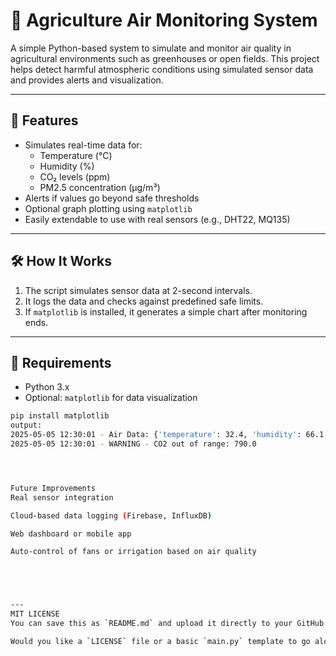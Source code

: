 # 🌾 Agriculture Air Monitoring System

A simple Python-based system to simulate and monitor air quality in agricultural environments such as greenhouses or open fields. This project helps detect harmful atmospheric conditions using simulated sensor data and provides alerts and visualization.

---

## 🚀 Features

- Simulates real-time data for:
  - Temperature (°C)
  - Humidity (%)
  - CO₂ levels (ppm)
  - PM2.5 concentration (µg/m³)
- Alerts if values go beyond safe thresholds
- Optional graph plotting using `matplotlib`
- Easily extendable to use with real sensors (e.g., DHT22, MQ135)

---

## 🛠️ How It Works

1. The script simulates sensor data at 2-second intervals.
2. It logs the data and checks against predefined safe limits.
3. If `matplotlib` is installed, it generates a simple chart after monitoring ends.

---

## 🐍 Requirements

- Python 3.x
- Optional: `matplotlib` for data visualization

```bash
pip install matplotlib
output:
2025-05-05 12:30:01 - Air Data: {'temperature': 32.4, 'humidity': 66.1, 'co2': 790.0, 'pm25': 35.1}
2025-05-05 12:30:01 - WARNING - CO2 out of range: 790.0




Future Improvements
Real sensor integration

Cloud-based data logging (Firebase, InfluxDB)

Web dashboard or mobile app

Auto-control of fans or irrigation based on air quality





---
MIT LICENSE
You can save this as `README.md` and upload it directly to your GitHub repo root.

Would you like a `LICENSE` file or a basic `main.py` template to go along with it?
